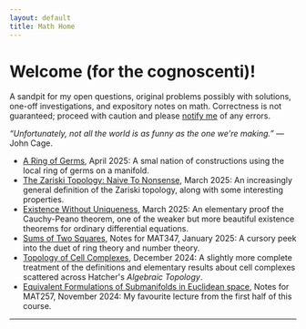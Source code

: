 ```yaml
---
layout: default
title: Math Home
---
```


# Welcome (for the cognoscenti)!
<p class="introduction">A sandpit for my open questions, original problems possibly with solutions, one-off investigations, and expository notes on math. Correctness is not guaranteed; proceed with caution and please <a href="/contact.html">notify me</a> of any errors.</p>

<p class="introduction"><i>&ldquo;Unfortunately, not all the world is as funny as the one we're making.&rdquo;</i> — John Cage.</p>

<ul>
    <li>
        <a href="/assets/files/ring-of-germs.pdf" class="pdf-link" target="_blank">A Ring of Germs</a>, April 2025: A smal nation of constructions using the local ring of germs on a manifold.
    </li>
    <li>
        <a href="/assets/files/zariski-topology.pdf" class="pdf-link" target="_blank">The Zariski Topology: Naive To Nonsense</a>, March 2025: An increasingly general definition of the Zariski topology, along with some interesting properties.
    </li>
    <li>
        <a href="/assets/files/existence-without-uniqueness.pdf" class="pdf-link" target="_blank">Existence Without Uniqueness</a>, March 2025: An elementary proof the Cauchy-Peano theorem, one of the weaker but more beautiful existence theorems for ordinary differential equations.
    </li>
    <li>
        <a href="/assets/files/sum-of-two-squares.pdf" class="pdf-link" target="_blank">Sums of Two Squares</a>, Notes for MAT347, January 2025: A cursory peek into the duet of ring theory and number theory.
    </li>
    <li>
        <a href="/assets/files/cell-complexes.pdf" class="pdf-link" target="_blank">Topology of Cell Complexes</a>, December 2024: A slightly more complete treatment of the definitions and elementary results about cell complexes scattered across Hatcher's <i>Algebraic Topology</i>.
    </li>
    <li>
        <a href="/assets/files/submanifolds.pdf" class="pdf-link" target="_blank">Equivalent Formulations of Submanifolds in Euclidean space</a>, Notes for MAT257, November 2024: My favourite lecture from the first half of this course.
    </li>
</ul>

---